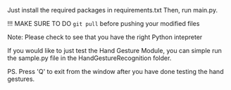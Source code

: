 Just install the required packages in requirements.txt
Then, run main.py.

!!! MAKE SURE TO DO `git pull` before pushing your modified files

Note: Please check to see that you have the right Python intepreter

If you would like to just test the Hand Gesture Module, you can simple run the sample.py file in the HandGestureRecognition folder.

PS. Press 'Q' to exit from the window after you have done testing the hand gestures.